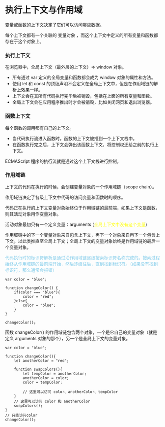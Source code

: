 # 执行上下文与作用域

变量或函数的上下文决定了它们可以访问哪些数据。

每个上下文都有一个关联的 变量对象 ，而这个上下文中定义的所有变量和函数都存在于这个对象上。

### 执行上下文

在浏览器中，全局上下文（最外层的上下文）=> window 对象。

- 所有通过 var 定义的全局变量和函数都会成为 window 对象的属性和方法。
- 使用 let 和 const  的顶级声明不会定义在全局上下文中，但是在作用域链的解析上效果一样。
- 上下文会在其所有代码执行完毕后被销毁，包括在上面的所有变量和函数。
- 全局上下文会在应用程序推出时才会被销毁，比如关闭网页和退出浏览器。

### 函数上下文

每个函数的调用都有自己的上下文。

- 当代码执行流进入函数时，函数的上下文被推到一个上下文栈中。
- 在函数执行完之后，上下文会弹出该函数上下文，将控制权还给之前的执行上下文。

ECMAScript 程序的执行流就是通过这个上下文栈进行控制。

### 作用域链

上下文的代码在执行的时候，会创建变量对象的一个作用域链（scope chain）。

作用域链决定了各级上下文中代码的访问变量和函数时的顺序。

代码正在执行的上下文变量对象始终位于作用域链的最前端，如果上下文是函数，则其活动对象用作变量对象。

活动对象最初只有一个定义变量：arguments (<span style="color:yellow">全局上下文中没有这个变量</span>)

作用域链中的下一个变量对象来自包含上下文，再下一个对象来自再下一个包含上下文。以此类推直至全局上下文；全局上下文的变量对象始终是作用域链的最后一个变量对象。

<span style="color:skyblue">代码执行时的标识符解析是通过沿作用域链逐级搜索标识符名称完成的。搜索过程始终从作用域链的最前端开始，然后逐级往后，直到找到标识符。（如果没有找到标识符，那么通常会报错）</span>

```
var color = "blue";

function changeColor() {
	if(color === "blue"){
		color = "red";
	}else{
		color = "blue";
	}
}

changeColor();
```

函数 changeColor() 的作用域链包含两个对象，一个是它自己的变量对象（就是定义 arguments 对象的那个），另一个是全局上下文的变量对象。

```
var color = "blue";

function changeColor(){
	let anotherColor = "red";
	
	function swapColors(){
		let tempColor = anotherColor;
		anotherColor = color;
		color = tempColor;
		
		// 这里可以访问 color、anotherColor、tempColor
	}
	// 这里可以访问 color 和 anotherColor
	swapColors();
}
// 只能访问color
changeColor();
```











